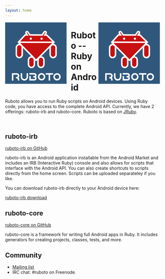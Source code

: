 ```yaml
---
layout: home
---
```


<img style="float:left ; padding-right: 1em" src="ruboto.png" />
<img style="float:right" src="ruboto.png" />

# Ruboto -- Ruby on Android

Ruboto allows you to run Ruby scripts on Android devices.  Using Ruby code, you have access to the complete Android API.  Currently, we have 2 offerings:  ruboto-irb and ruboto-core.  Ruboto is based on [JRuby](http://jruby.org).

<br clear="all"/>

## ruboto-irb

[ruboto-irb on GitHub](http://github.com/ruboto/ruboto-irb/)

ruboto-irb is an Android application installable from the Android Market and includes an IRB (Interactive Ruby) console and also allows for scripts that interface with the Android API.  You can also create shortcuts to scripts directly from the home screen.  Scripts can be uploaded separateley if you like.

You can download ruboto-irb directly to your Android device here:

[ruboto-irb download](http://www.androidzoom.com/android_applications/tools/ruboto-irb-ruby-on-android_hwcd_download.html)

## ruboto-core

[ruboto-core on GitHub](http://github.com/ruboto/ruboto-core/)

ruboto-core is a framework for writing full Android apps in Ruby.  It includes generators for creating projects, classes, tests, and more.

## Community

* [Mailing list](http://groups.google.com/group/ruboto)
* IRC chat: #ruboto on Freenode.
